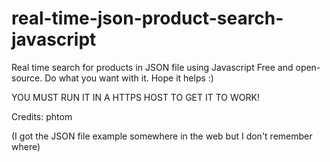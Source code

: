 # real-time-json-product-search-javascript
Real time search for products in JSON file using Javascript
Free and open-source. Do what you want with it. Hope it helps :)

YOU MUST RUN IT IN A HTTPS HOST TO GET IT TO WORK!

Credits: phtom

(I got the JSON file example somewhere in the web but I don't remember where)
